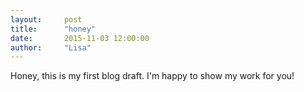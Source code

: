 ```yaml
---
layout:     post
title:      "honey"
date:       2015-11-03 12:00:00
author:     "Lisa"
---
```



Honey, this is my first blog draft. I'm happy to show my work for you!